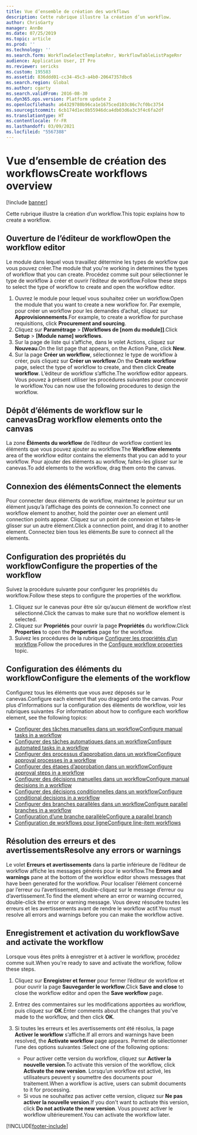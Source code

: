 ```yaml
---
title: Vue d’ensemble de création des workflows
description: Cette rubrique illustre la création d’un workflow.
author: ChrisGarty
manager: AnnBe
ms.date: 07/25/2019
ms.topic: article
ms.prod: ''
ms.technology: ''
ms.search.form: WorkflowSelectTemplateRnr, WorkflowTableListPageRnr
audience: Application User, IT Pro
ms.reviewer: sericks
ms.custom: 195583
ms.assetid: 836ddd01-cc34-45c3-a4b0-20647357dbc6
ms.search.region: Global
ms.author: cgarty
ms.search.validFrom: 2016-08-30
ms.dyn365.ops.version: Platform update 2
ms.openlocfilehash: a64329780b96ca1e1675ced103c86c7cf0bc3754
ms.sourcegitcommit: 6cb174d1ec8b55946dca4db03d6a3c3f4c6fa2df
ms.translationtype: HT
ms.contentlocale: fr-FR
ms.lasthandoff: 03/09/2021
ms.locfileid: "5567388"
---
```

# <a name="create-workflows-overview"></a><span data-ttu-id="4a8a1-103">Vue d’ensemble de création des workflows</span><span class="sxs-lookup"><span data-stu-id="4a8a1-103">Create workflows overview</span></span>

[!include [banner](../includes/banner.md)]

<span data-ttu-id="4a8a1-104">Cette rubrique illustre la création d’un workflow.</span><span class="sxs-lookup"><span data-stu-id="4a8a1-104">This topic explains how to create a workflow.</span></span>

## <a name="open-the-workflow-editor"></a><span data-ttu-id="4a8a1-105">Ouverture de l’éditeur de workflow</span><span class="sxs-lookup"><span data-stu-id="4a8a1-105">Open the workflow editor</span></span>

<span data-ttu-id="4a8a1-106">Le module dans lequel vous travaillez détermine les types de workflow que vous pouvez créer.</span><span class="sxs-lookup"><span data-stu-id="4a8a1-106">The module that you're working in determines the types of workflow that you can create.</span></span> <span data-ttu-id="4a8a1-107">Procédez comme suit pour sélectionner le type de workflow à créer et ouvrir l’éditeur de workflow.</span><span class="sxs-lookup"><span data-stu-id="4a8a1-107">Follow these steps to select the type of workflow to create and open the workflow editor.</span></span>

1. <span data-ttu-id="4a8a1-108">Ouvrez le module pour lequel vous souhaitez créer un workflow.</span><span class="sxs-lookup"><span data-stu-id="4a8a1-108">Open the module that you want to create a new workflow for.</span></span> <span data-ttu-id="4a8a1-109">Par exemple, pour créer un workflow pour les demandes d’achat, cliquez sur **Approvisionnements**.</span><span class="sxs-lookup"><span data-stu-id="4a8a1-109">For example, to create a workflow for purchase requisitions, click **Procurement and sourcing**.</span></span>
2. <span data-ttu-id="4a8a1-110">Cliquez sur **Paramétrage** &gt; **\[Workflows de [nom du module]\]**.</span><span class="sxs-lookup"><span data-stu-id="4a8a1-110">Click **Setup** &gt; **\[Module name\] workflows**.</span></span>
3. <span data-ttu-id="4a8a1-111">Sur la page de liste qui s’affiche, dans le volet Actions, cliquez sur **Nouveau**.</span><span class="sxs-lookup"><span data-stu-id="4a8a1-111">On the list page that appears, on the Action Pane, click **New**.</span></span>
4. <span data-ttu-id="4a8a1-112">Sur la page **Créer un workflow**, sélectionnez le type de workflow à créer, puis cliquez sur **Créer un workflow**.</span><span class="sxs-lookup"><span data-stu-id="4a8a1-112">On the **Create workflow** page, select the type of workflow to create, and then click **Create workflow**.</span></span> <span data-ttu-id="4a8a1-113">L’éditeur de workflow s’affiche.</span><span class="sxs-lookup"><span data-stu-id="4a8a1-113">The workflow editor appears.</span></span> <span data-ttu-id="4a8a1-114">Vous pouvez à présent utiliser les procédures suivantes pour concevoir le workflow.</span><span class="sxs-lookup"><span data-stu-id="4a8a1-114">You can now use the following procedures to design the workflow.</span></span>

## <a name="drag-workflow-elements-onto-the-canvas"></a><span data-ttu-id="4a8a1-115">Dépôt d’éléments de workflow sur le canevas</span><span class="sxs-lookup"><span data-stu-id="4a8a1-115">Drag workflow elements onto the canvas</span></span>

<span data-ttu-id="4a8a1-116">La zone **Éléments du workflow** de l’éditeur de workflow contient les éléments que vous pouvez ajouter au workflow.</span><span class="sxs-lookup"><span data-stu-id="4a8a1-116">The **Workflow elements** area of the workflow editor contains the elements that you can add to your workflow.</span></span> <span data-ttu-id="4a8a1-117">Pour ajouter des éléments au workflow, faites-les glisser sur le canevas.</span><span class="sxs-lookup"><span data-stu-id="4a8a1-117">To add elements to the workflow, drag them onto the canvas.</span></span>

## <a name="connect-the-elements"></a><span data-ttu-id="4a8a1-118">Connexion des éléments</span><span class="sxs-lookup"><span data-stu-id="4a8a1-118">Connect the elements</span></span>

<span data-ttu-id="4a8a1-119">Pour connecter deux éléments de workflow, maintenez le pointeur sur un élément jusqu’à l’affichage des points de connexion.</span><span class="sxs-lookup"><span data-stu-id="4a8a1-119">To connect one workflow element to another, hold the pointer over an element until connection points appear.</span></span> <span data-ttu-id="4a8a1-120">Cliquez sur un point de connexion et faites-le glisser sur un autre élément.</span><span class="sxs-lookup"><span data-stu-id="4a8a1-120">Click a connection point, and drag it to another element.</span></span> <span data-ttu-id="4a8a1-121">Connectez bien tous les éléments.</span><span class="sxs-lookup"><span data-stu-id="4a8a1-121">Be sure to connect all the elements.</span></span>

## <a name="configure-the-properties-of-the-workflow"></a><span data-ttu-id="4a8a1-122">Configuration des propriétés du workflow</span><span class="sxs-lookup"><span data-stu-id="4a8a1-122">Configure the properties of the workflow</span></span>

<span data-ttu-id="4a8a1-123">Suivez la procédure suivante pour configurer les propriétés du workflow.</span><span class="sxs-lookup"><span data-stu-id="4a8a1-123">Follow these steps to configure the properties of the workflow.</span></span>

1. <span data-ttu-id="4a8a1-124">Cliquez sur le canevas pour être sûr qu’aucun élément de workflow n’est sélectionné.</span><span class="sxs-lookup"><span data-stu-id="4a8a1-124">Click the canvas to make sure that no workflow element is selected.</span></span>
2. <span data-ttu-id="4a8a1-125">Cliquez sur **Propriétés** pour ouvrir la page **Propriétés** du workflow.</span><span class="sxs-lookup"><span data-stu-id="4a8a1-125">Click **Properties** to open the **Properties** page for the workflow.</span></span>
3. <span data-ttu-id="4a8a1-126">Suivez les procédures de la rubrique [Configurer les propriétés d’un workflow](configure-workflow-properties.md).</span><span class="sxs-lookup"><span data-stu-id="4a8a1-126">Follow the procedures in the [Configure workflow properties](configure-workflow-properties.md) topic.</span></span>

## <a name="configure-the-elements-of-the-workflow"></a><span data-ttu-id="4a8a1-127">Configuration des éléments du workflow</span><span class="sxs-lookup"><span data-stu-id="4a8a1-127">Configure the elements of the workflow</span></span>

<span data-ttu-id="4a8a1-128">Configurez tous les éléments que vous avez déposés sur le canevas.</span><span class="sxs-lookup"><span data-stu-id="4a8a1-128">Configure each element that you dragged onto the canvas.</span></span> <span data-ttu-id="4a8a1-129">Pour plus d’informations sur la configuration des éléments de workflow, voir les rubriques suivantes :</span><span class="sxs-lookup"><span data-stu-id="4a8a1-129">For information about how to configure each workflow element, see the following topics:</span></span>

- [<span data-ttu-id="4a8a1-130">Configurer des tâches manuelles dans un workflow</span><span class="sxs-lookup"><span data-stu-id="4a8a1-130">Configure manual tasks in a workflow</span></span>](configure-manual-task-workflow.md)
- [<span data-ttu-id="4a8a1-131">Configurer des tâches automatiques dans un workflow</span><span class="sxs-lookup"><span data-stu-id="4a8a1-131">Configure automated tasks in a workflow</span></span>](configure-automated-task-workflow.md)
- [<span data-ttu-id="4a8a1-132">Configurer des processus d’approbation dans un workflow</span><span class="sxs-lookup"><span data-stu-id="4a8a1-132">Configure approval processes in a workflow</span></span>](configure-approval-process-workflow.md)
- [<span data-ttu-id="4a8a1-133">Configurer des étapes d’approbation dans un workflow</span><span class="sxs-lookup"><span data-stu-id="4a8a1-133">Configure approval steps in a workflow</span></span>](configure-approval-step-workflow.md)
- [<span data-ttu-id="4a8a1-134">Configurer des décisions manuelles dans un workflow</span><span class="sxs-lookup"><span data-stu-id="4a8a1-134">Configure manual decisions in a workflow</span></span>](configure-manual-decision-workflow.md)
- [<span data-ttu-id="4a8a1-135">Configurer des décisions conditionnelles dans un workflow</span><span class="sxs-lookup"><span data-stu-id="4a8a1-135">Configure conditional decisions in a workflow</span></span>](configure-conditional-decision-workflow.md)
- [<span data-ttu-id="4a8a1-136">Configurer des branches parallèles dans un workflow</span><span class="sxs-lookup"><span data-stu-id="4a8a1-136">Configure parallel branches in a workflow</span></span>](configure-parallel-activity-workflow.md)
- [<span data-ttu-id="4a8a1-137">Configuration d’une branche parallèle</span><span class="sxs-lookup"><span data-stu-id="4a8a1-137">Configure a parallel branch</span></span>](configure-parallel-branch-workflow.md)
- [<span data-ttu-id="4a8a1-138">Configuration de workflows pour ligne</span><span class="sxs-lookup"><span data-stu-id="4a8a1-138">Configure line-item workflows</span></span>](configure-line-item-workflow.md)

## <a name="resolve-any-errors-or-warnings"></a><span data-ttu-id="4a8a1-139">Résolution des erreurs et des avertissements</span><span class="sxs-lookup"><span data-stu-id="4a8a1-139">Resolve any errors or warnings</span></span>

<span data-ttu-id="4a8a1-140">Le volet **Erreurs et avertissements** dans la partie inférieure de l’éditeur de workflow affiche les messages générés pour le workflow.</span><span class="sxs-lookup"><span data-stu-id="4a8a1-140">The **Errors and warnings** pane at the bottom of the workflow editor shows messages that have been generated for the workflow.</span></span> <span data-ttu-id="4a8a1-141">Pour localiser l’élément concerné par l’erreur ou l’avertissement, double-cliquez sur le message d’erreur ou d’avertissement.</span><span class="sxs-lookup"><span data-stu-id="4a8a1-141">To find the element where an error or warning occurred, double-click the error or warning message.</span></span> <span data-ttu-id="4a8a1-142">Vous devez résoudre toutes les erreurs et les avertissements avant de rendre le workflow actif.</span><span class="sxs-lookup"><span data-stu-id="4a8a1-142">You must resolve all errors and warnings before you can make the workflow active.</span></span>

## <a name="save-and-activate-the-workflow"></a><span data-ttu-id="4a8a1-143">Enregistrement et activation du workflow</span><span class="sxs-lookup"><span data-stu-id="4a8a1-143">Save and activate the workflow</span></span>

<span data-ttu-id="4a8a1-144">Lorsque vous êtes prêts à enregistrer et à activer le workflow, procédez comme suit.</span><span class="sxs-lookup"><span data-stu-id="4a8a1-144">When you're ready to save and activate the workflow, follow these steps.</span></span>

1. <span data-ttu-id="4a8a1-145">Cliquez sur **Enregistrer et fermer** pour fermer l’éditeur de workflow et pour ouvrir la page **Sauvegarder le workflow**.</span><span class="sxs-lookup"><span data-stu-id="4a8a1-145">Click **Save and close** to close the workflow editor and open the **Save workflow** page.</span></span>
2. <span data-ttu-id="4a8a1-146">Entrez des commentaires sur les modifications apportées au workflow, puis cliquez sur **OK**.</span><span class="sxs-lookup"><span data-stu-id="4a8a1-146">Enter comments about the changes that you've made to the workflow, and then click **OK**.</span></span>
3. <span data-ttu-id="4a8a1-147">Si toutes les erreurs et les avertissements ont été résolus, la page **Activer le workflow** s’affiche.</span><span class="sxs-lookup"><span data-stu-id="4a8a1-147">If all errors and warnings have been resolved, the **Activate workflow** page appears.</span></span> <span data-ttu-id="4a8a1-148">Permet de sélectionner l’une des options suivantes :</span><span class="sxs-lookup"><span data-stu-id="4a8a1-148">Select one of the following options:</span></span>

    - <span data-ttu-id="4a8a1-149">Pour activer cette version du workflow, cliquez sur **Activer la nouvelle version**.</span><span class="sxs-lookup"><span data-stu-id="4a8a1-149">To activate this version of the workflow, click **Activate the new version**.</span></span> <span data-ttu-id="4a8a1-150">Lorsqu’un workflow est activé, les utilisateurs peuvent y soumettre des documents pour traitement.</span><span class="sxs-lookup"><span data-stu-id="4a8a1-150">When a workflow is active, users can submit documents to it for processing.</span></span>
    - <span data-ttu-id="4a8a1-151">Si vous ne souhaitez pas activer cette version, cliquez sur **Ne pas activer la nouvelle version**.</span><span class="sxs-lookup"><span data-stu-id="4a8a1-151">If you don't want to activate this version, click **Do not activate the new version**.</span></span> <span data-ttu-id="4a8a1-152">Vous pouvez activer le workflow ultérieurement.</span><span class="sxs-lookup"><span data-stu-id="4a8a1-152">You can activate the workflow later.</span></span>


[!INCLUDE[footer-include](../../../includes/footer-banner.md)]
